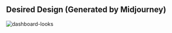 ## Desired Design (Generated by Midjourney)
![dashboard-looks](https://user-images.githubusercontent.com/91854884/217769164-0e87f341-d4ae-48c4-a6d0-96c0233074ef.png)
